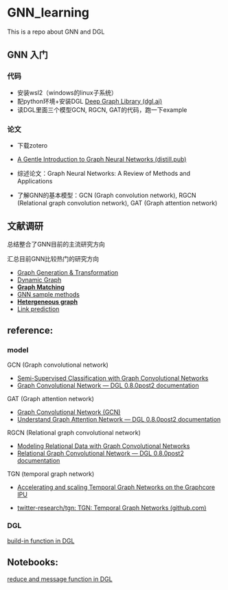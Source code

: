 # GNN_learning

This is a repo about GNN and DGL

## GNN 入门

### 代码

* 安装wsl2（windows的linux子系统）
* 配python环境+安装DGL [Deep Graph Library (dgl.ai)](https://www.dgl.ai/)
* 读DGL里面三个模型GCN, RGCN, GAT的代码，跑一下example

### 论文

* 下载zotero
* [A Gentle Introduction to Graph Neural Networks (distill.pub)](https://distill.pub/2021/gnn-intro/)

* 综述论文：Graph Neural Networks: A Review of Methods and Applications
* 了解GNN的基本模型：GCN (Graph convolution network), RGCN (Relational graph convolution network), GAT (Graph attention network)



## 文献调研

总结整合了GNN目前的主流研究方向

汇总目前GNN比较热门的研究方向

* [Graph Generation & Transformation](./GNN_tasks/Graph_gen/Graph_gen.md)
* [Dynamic Graph](./GNN_tasks/Graph_dynamic/Graph_dynamic.md)
* **[Graph Matching](./GNN_tasks/Graph_match/Graph_match.md)**
* [GNN sample methods](./GNN_tasks/GNN_sample_diag/GNN_sample_paradigms.md)
* **[Hetergeneous graph](./GNN_tasks/Hetergeneous_graph/Heterogeneous_Graph_Neural_Network.md)**
* [Link prediction](./GNN_tasks/Link_pre/Link_prediction_in_GNN.md)



## reference:

### model
GCN (Graph convolutional network)

* [Semi-Supervised Classification with Graph Convolutional Networks](https://arxiv.org/pdf/1609.02907.pdf)
* [Graph Convolutional Network — DGL 0.8.0post2 documentation](https://docs.dgl.ai/tutorials/models/1_gnn/1_gcn.html)

GAT (Graph attention network)

* [Graph Convolutional Network (GCN)](https://arxiv.org/abs/1609.02907)
* [Understand Graph Attention Network — DGL 0.8.0post2 documentation](https://docs.dgl.ai/tutorials/models/1_gnn/9_gat.html)

RGCN (Relational graph convolutional network)

* [Modeling Relational Data with Graph Convolutional Networks](https://arxiv.org/pdf/1703.06103.pdf)
* [Relational Graph Convolutional Network — DGL 0.8.0post2 documentation](https://docs.dgl.ai/tutorials/models/1_gnn/4_rgcn.html)

TGN (temporal graph network)

* [Accelerating and scaling Temporal Graph Networks on the Graphcore IPU](https://www.handla.it/accelerating-and-scaling-temporal-graph-networks-on-the-graphcore-ipu-by-michael-bronstein-jun-2022/)

* [twitter-research/tgn: TGN: Temporal Graph Networks (github.com)](https://github.com/twitter-research/tgn)



### DGL 

[build-in function in DGL](https://docs.dgl.ai/api/python/dgl.function.html)




## Notebooks:
[reduce and message function in DGL](Notes/reduce&message.md)
